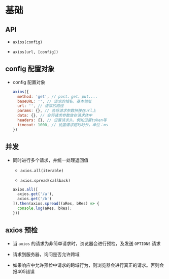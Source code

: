 # 基础

## API

  - `axios(config)`

  - `axios(url, [config])`

## config 配置对象

  - config 配置对象

    ```javascript
    axios({
      method: 'get', // post、get、put....
      baseURL: '', // 请求的域名，基本地址
      url: '', // 请求的路径
      params: {}, // 会将请求参数拼接在url上
      data: {}, // 会将请求参数放在请求体中
      headers: {}, // 设置请求头，例如设置token等
      timeout: 1000, // 设置请求超时时长，单位：ms
    })
    ```

## 并发

  - 同时进行多个请求，并统一处理返回值

      - `axios.all(iterable)`

      - `axios.spread(callback)`

    ```javascript
    axios.all([
      axios.get('/a'),
      axios.get('/b')
    ]).then(axios.spread((aRes, bRes) => {
      console.log(aRes, bRes);
    }))
    ```

## axios 预检

  - 当 `axios` 的请求为非简单请求时，浏览器会进行预检，及发送 `OPTIONS` 请求

  - 请求到服务器，询问是否允许跨域

  - 如果响应中允许预检中请求的跨域行为，则浏览器会进行真正的请求。否则会报405错误
